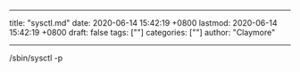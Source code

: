 
---
title: "sysctl.md"
date: 2020-06-14 15:42:19 +0800
lastmod: 2020-06-14 15:42:19 +0800
draft: false
tags: [""]
categories: [""]
author: "Claymore"

---
/sbin/sysctl -p
